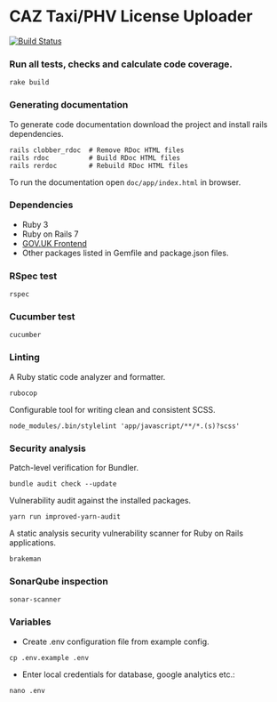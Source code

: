 # CAZ Taxi/PHV License Uploader

[![Build Status](http://drone-1587293244.eu-west-2.elb.amazonaws.com/api/badges/InformedSolutions/JAQU-CAZ-National-Taxi-Register-UI/status.svg?ref=refs/heads/develop)](http://drone-1587293244.eu-west-2.elb.amazonaws.com/InformedSolutions/JAQU-CAZ-National-Taxi-Register-UI)

### Run all tests, checks and calculate code coverage.

```
rake build
```

### Generating documentation

To generate code documentation download the project and install rails dependencies.

```
rails clobber_rdoc  # Remove RDoc HTML files
rails rdoc          # Build RDoc HTML files
rails rerdoc        # Rebuild RDoc HTML files
```

To run the documentation open `doc/app/index.html` in browser.

### Dependencies
* Ruby 3
* Ruby on Rails 7
* [GOV.UK Frontend](https://github.com/alphagov/govuk-frontend)
* Other packages listed in Gemfile and package.json files.

### RSpec test
```
rspec
```

### Cucumber test
```
cucumber
```

### Linting
A Ruby static code analyzer and formatter.
```
rubocop
```

Configurable tool for writing clean and consistent SCSS.
```
node_modules/.bin/stylelint 'app/javascript/**/*.(s)?scss'
```

### Security analysis
Patch-level verification for Bundler.
```
bundle audit check --update
```

Vulnerability audit against the installed packages.
```
yarn run improved-yarn-audit
```

A static analysis security vulnerability scanner for Ruby on Rails applications.
```
brakeman
```

### SonarQube inspection
```
sonar-scanner
```

### Variables

* Create .env configuration file from example config.
```
cp .env.example .env
```

* Enter local credentials for database, google analytics etc.:
```
nano .env
```
